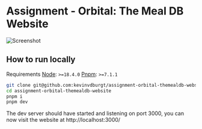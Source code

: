 # Assignment - Orbital: The Meal DB Website

![Screenshot](https://raw.githubusercontent.com/kevinvdburgt/assignment-orbital-themealdb-website/assets/screenshot.png)

## How to run locally

Requirements
[Node](https://nodejs.org/en/): `>=18.4.0`
[Pnpm](https://pnpm.io): `>=7.1.1`

```bash
git clone git@github.com:kevinvdburgt/assignment-orbital-themealdb-website.git
cd assignment-orbital-themealdb-website
pnpm i
pnpm dev
```

The dev server should have started and listening on port 3000, you can now visit the website at http://localhost:3000/
